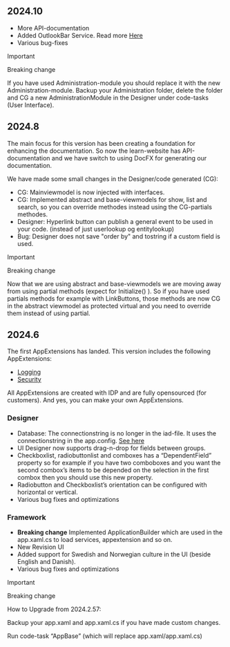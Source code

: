 ## 2024.10

- More API-documentation
- Added OutlookBar Service. Read more [Here](../tutorials/UI/outlookbar.md)
- Various bug-fixes

> [!IMPORTANT]  
> Breaking change
> 
> If you have used Administration-module you should replace it with the new Administration-module. Backup your Administration folder, delete the folder and CG a new AdministrationModule in the Designer under code-tasks (User Interface).


## 2024.8

The main focus for this version has been creating a foundation for enhancing the documentation. So now the learn-website has API-documentation and we have switch to using DocFX for generating our documentation.

We have made some small changes in the Designer/code generated (CG):

- CG: Mainviewmodel is now injected with interfaces.
- CG: Implemented abstract and base-viewmodels for show, list and search, so you can override methodes instead using the CG-partials methodes.
- Designer: Hyperlink button can publish a general event to be used in your code. (instead of just userlookup og entitylookup)
- Bug: Designer does not save "order by" and tostring if a custom field is used.

> [!IMPORTANT]  
> Breaking change
> 
> Now that we are using abstract and base-viewmodels we are moving away from using partial methods (expect for Initialize() ).
> So if you have used partials methods for example with LinkButtons, those methods are now CG in the abstract viewmodel as protected virtual
> and you need to override them instead of using partial.

## 2024.6

The first AppExtensions has landed. This version includes the following AppExtensions:

-	[Logging](../appextensions/log/index.md)
-	[Security](../appextensions/security/index.md)

All AppExtensions are created with IDP and are fully opensourced (for customers). And yes, you can make your own AppExtensions.

### Designer

- Database: The connectionstring is no longer in the iad-file. It uses the connectionstring in the app.config. [See here](../gettingstarted/guide//elements/database.md)
- UI Designer now supports drag-n-drop for fields between groups.
- Checkboxlist, radiobuttonlist and comboxes has a “DependentField” property so for example if you have two comboboxes and you want the second combox’s items to be depended on the selection in the first combox then you should use this new property.
- Radiobutton and Checkboxlist’s orientation can be configured with horizontal or vertical.
- Various bug fixes and optimizations

### Framework

- **Breaking change** Implemented ApplicationBuilder which are used in the app.xaml.cs to load services, appextension and so on. 
- New Revision UI
- Added support for Swedish and Norwegian culture in the UI (beside English and Danish).
- Various bug fixes and optimizations

>[!IMPORTANT]
>Breaking change
> 
>How to Upgrade from 2024.2.57:
> 
>Backup your app.xaml and app.xaml.cs if you have made custom changes.
> 
>Run code-task “AppBase” (which will replace app.xaml/app.xaml.cs)



